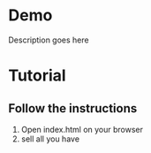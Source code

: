 # Demo

Description goes here

# Tutorial

## Follow the instructions

1. Open index.html on your browser
2. sell all you have